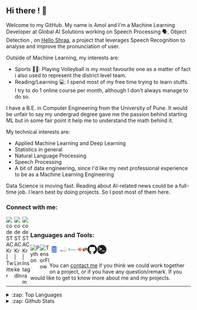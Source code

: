  Hi there ! 👋
-------
Welcome to my GitHub. My name is Amol and I'm a Machine Learning Developer at Global AI Solutions working on Speech Processing 🗣, Object Detection , on [Hello Shraa](https://helloshraa.com/), a project that leverages Speech Recognition to analyse and improve the pronunciation of user.


Outside of Machine Learning, my interests are:
- Sports 🚴‍♂️: Playing Volleyball is my most favourite one as a matter of fact i also used to represent the district level team. 
- Reading/Learning 💻: I spend most of my free time trying to learn stuffs. I try to do 1 online course per month, although I don't always manage to do so.


I have a B.E. in Computer Engineering  from the University of Pune. It would be unfair to say my undergrad degree gave me the passion behind starting ML but in some fair point it help me to understand the math behind it. 

My technical interests are:
- Applied Machine Learning and Deep Learning
- Statistics in general
- Natural Language Processing
- Speech Processing
- A bit of data engineering, since I'd like my next professional experience to be as a Machine Learning Engineering

Data Science is moving fast. Reading about AI-related news could be a full-time job. I learn best by doing projects. So I post most of them here.


### Connect with me:

[<img align="left" alt="codeSTACKr | Twitter" width="22px" src="https://cdn.jsdelivr.net/npm/simple-icons@v3/icons/twitter.svg" />][twitter]
[<img align="left" alt="codeSTACKr | LinkedIn" width="22px" src="https://cdn.jsdelivr.net/npm/simple-icons@v3/icons/linkedin.svg" />][linkedin]
[<img align="left" alt="codeSTACKr | Instagram" width="22px" src="https://cdn.jsdelivr.net/npm/simple-icons@v3/icons/instagram.svg" />][instagram]

<br />

### Languages and Tools:

<img align="left" alt="Python" width="26px" src="https://cdn.jsdelivr.net/npm/programming-languages-logos@0.0.3/src/python/python.png" />
<img align="left" alt="TensorFlow" width="26px" src="https://pbs.twimg.com/profile_images/1103339571977248768/FtFnqC38.png" />
<img align="left" alt="SQL" width="26px" src="https://raw.githubusercontent.com/github/explore/80688e429a7d4ef2fca1e82350fe8e3517d3494d/topics/sql/sql.png" />
<img align="left" alt="MySQL" width="26px" src="https://raw.githubusercontent.com/github/explore/80688e429a7d4ef2fca1e82350fe8e3517d3494d/topics/mysql/mysql.png" />
<img align="left" alt="MongoDB" width="26px" src="https://raw.githubusercontent.com/github/explore/80688e429a7d4ef2fca1e82350fe8e3517d3494d/topics/mongodb/mongodb.png" />
<img align="left" alt="Git" width="26px" src="https://raw.githubusercontent.com/github/explore/80688e429a7d4ef2fca1e82350fe8e3517d3494d/topics/git/git.png" />
<img align="left" alt="GitHub" width="26px" src="https://raw.githubusercontent.com/github/explore/78df643247d429f6cc873026c0622819ad797942/topics/github/github.png" />
<img align="left" alt="Terminal" width="26px" src="https://raw.githubusercontent.com/github/explore/80688e429a7d4ef2fca1e82350fe8e3517d3494d/topics/terminal/terminal.png" />

<br />
<br />

You can [contact me](mailto:amol.jagdambe@gmail.com) if you think we could work together on  a project, or if you have any question/remark. If you would like to get to know more about me and my projects.

---

<details>
  <summary>:zap: Top Languages</summary>

  <img align="left" alt="Most Used Languages" src="https://github-readme-stats.vercel.app/api/top-langs/?username=amoljagadambe&hide=javascript,html" />

</details>

<details>
  <summary>:zap: Github Stats</summary>

  <img align="left" alt="Amol Jagadambe's Github Stats" src="https://github-readme-stats.vercel.app/api?username=amoljagadambe&count_private=true&show_icons=true&hide_border=true&theme=dracula" />

</details>



[twitter]: https://twitter.com/amol_jagadambe
[instagram]: https://www.instagram.com/amoljagadambe
[linkedin]: https://www.linkedin.com/in/amoljagadambe
